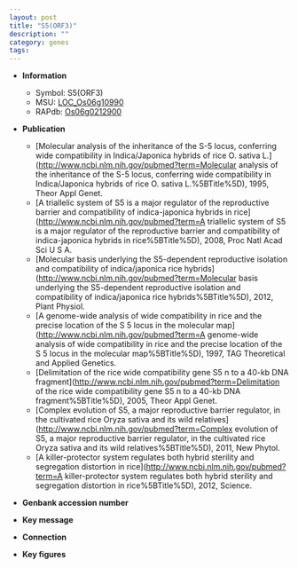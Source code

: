 ```yaml
---
layout: post
title: "S5(ORF3)"
description: ""
category: genes
tags: 
---
```


* **Information**  
    + Symbol: S5(ORF3)  
    + MSU: [LOC_Os06g10990](http://rice.plantbiology.msu.edu/cgi-bin/ORF_infopage.cgi?orf=LOC_Os06g10990)  
    + RAPdb: [Os06g0212900](http://rapdb.dna.affrc.go.jp/viewer/gbrowse_details/irgsp1?name=Os06g0212900)  

* **Publication**  
    + [Molecular analysis of the inheritance of the S-5 locus, conferring wide compatibility in Indica/Japonica hybrids of rice O. sativa L.](http://www.ncbi.nlm.nih.gov/pubmed?term=Molecular analysis of the inheritance of the S-5 locus, conferring wide compatibility in Indica/Japonica hybrids of rice O. sativa L.%5BTitle%5D), 1995, Theor Appl Genet.
    + [A triallelic system of S5 is a major regulator of the reproductive barrier and compatibility of indica-japonica hybrids in rice](http://www.ncbi.nlm.nih.gov/pubmed?term=A triallelic system of S5 is a major regulator of the reproductive barrier and compatibility of indica-japonica hybrids in rice%5BTitle%5D), 2008, Proc Natl Acad Sci U S A.
    + [Molecular basis underlying the S5-dependent reproductive isolation and compatibility of indica/japonica rice hybrids](http://www.ncbi.nlm.nih.gov/pubmed?term=Molecular basis underlying the S5-dependent reproductive isolation and compatibility of indica/japonica rice hybrids%5BTitle%5D), 2012, Plant Physiol.
    + [A genome-wide analysis of wide compatibility in rice and the precise location of the S 5 locus in the molecular map](http://www.ncbi.nlm.nih.gov/pubmed?term=A genome-wide analysis of wide compatibility in rice and the precise location of the S 5 locus in the molecular map%5BTitle%5D), 1997, TAG Theoretical and Applied Genetics.
    + [Delimitation of the rice wide compatibility gene S5  n  to a 40-kb DNA fragment](http://www.ncbi.nlm.nih.gov/pubmed?term=Delimitation of the rice wide compatibility gene S5  n  to a 40-kb DNA fragment%5BTitle%5D), 2005, Theor Appl Genet.
    + [Complex evolution of S5, a major reproductive barrier regulator, in the cultivated rice Oryza sativa and its wild relatives](http://www.ncbi.nlm.nih.gov/pubmed?term=Complex evolution of S5, a major reproductive barrier regulator, in the cultivated rice Oryza sativa and its wild relatives%5BTitle%5D), 2011, New Phytol.
    + [A killer-protector system regulates both hybrid sterility and segregation distortion in rice](http://www.ncbi.nlm.nih.gov/pubmed?term=A killer-protector system regulates both hybrid sterility and segregation distortion in rice%5BTitle%5D), 2012, Science.

* **Genbank accession number**  

* **Key message**  

* **Connection**  

* **Key figures**  


